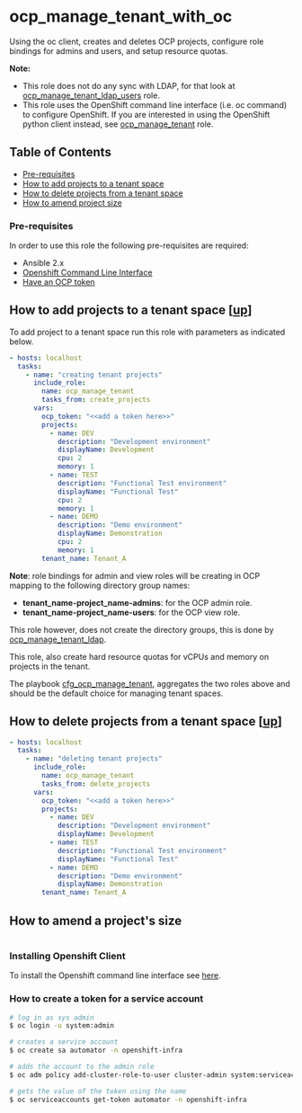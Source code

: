 # ocp_manage_tenant_with_oc

Using the oc client, creates and deletes OCP projects, configure role bindings for admins and users, and setup resource quotas.

**Note:** 
- This role does not do any sync with LDAP, for that look at [ocp_manage_tenant_ldap_users](../ocp_manage_tenant_ldap_users) role.
- This role uses the OpenShift command line interface (i.e. oc command) to configure OpenShift. 
If you are interested in using the OpenShift python client instead, see [ocp_manage_tenant](https://github.com/prometeo-cloud/ocp_manage_tenant) role.

<a name="toc"></a>
## Table of Contents 

- [Pre-requisites](#prereqs)
- [How to add projects to a tenant space](#add-projects)
- [How to delete projects from a tenant space](#delete-projects)
- [How to amend project size](#amend-project-size)

<a name="prereqs"></a>
### Pre-requisites 

In order to use this role the following pre-requisites are required:

- Ansible 2.x
- [Openshift Command Line Interface](#openshift-client)
- [Have an OCP token](#ocp-token) 

<a name="add_projects"></a>
## How to add projects to a tenant space [[up](#toc)]

To add project to a tenant space run this role with parameters as indicated below.

```yaml
- hosts: localhost
  tasks: 
    - name: "creating tenant projects"
      include_role: 
        name: ocp_manage_tenant
        tasks_from: create_projects
      vars: 
        ocp_token: "<<add a token here>>"
        projects: 
          - name: DEV
            description: "Development environment"
            displayName: Development
            cpu: 2
            memory: 1
          - name: TEST
            description: "Functional Test environment"
            displayName: "Functional Test"
            cpu: 2
            memory: 1
          - name: DEMO
            description: "Demo environment"
            displayName: Demonstration
            cpu: 2
            memory: 1
        tenant_name: Tenant_A
```

**Note**: role bindings for admin and view roles will be creating in OCP mapping to the following directory group names:
- **tenant_name-project_name-admins**: for the OCP admin role.
- **tenant_name-project_name-users**: for the OCP view role.

This role however, does not create the directory groups, this is done by [ocp_manage_tenant_ldap](../ocp_manage_tenant_ldap).

This role, also create hard resource quotas for vCPUs and memory on projects in the tenant.

The playbook [cfg_ocp_manage_tenant](../cfg_ocp_manage_tenant), aggregates the two roles above and should be the default choice for managing tenant spaces.

<a name="delete_projects"></a>
## How to delete projects from a tenant space [[up](#toc)]

```yaml
- hosts: localhost
  tasks: 
    - name: "deleting tenant projects"
      include_role: 
        name: ocp_manage_tenant
        tasks_from: delete_projects
      vars: 
        ocp_token: "<<add a token here>>"
        projects: 
          - name: DEV
            description: "Development environment"
            displayName: Development
          - name: TEST
            description: "Functional Test environment"
            displayName: "Functional Test"
          - name: DEMO
            description: "Demo environment"
            displayName: Demonstration
        tenant_name: Tenant_A
```

<a name="amend-project-size"></a>
## How to amend a project's size 

```yaml


```

<a name="python-client"></a>
### Installing Openshift Client

To install the Openshift command line interface see [here](https://docs.openshift.com/online/cli_reference/get_started_cli.html#installing-the-cli).

<a name="ocp-token"></a>
### How to create a token for a service account

```bash
# log in as sys admin
$ oc login -u system:admin

# creates a service account
$ oc create sa automator -n openshift-infra

# adds the account to the admin role
$ oc adm policy add-cluster-role-to-user cluster-admin system:serviceaccount:openshift-infra:automator

# gets the value of the token using the name
$ oc serviceaccounts get-token automator -n openshift-infra
```
